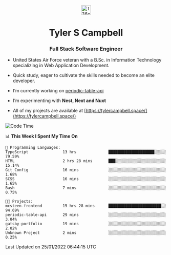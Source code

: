 <p align="center">
<a href="https://www.linkedin.com/in/t36campbell" target="blank"><img align="center" src="https://ik.imagekit.io/t36campbell/Portfolio/linkedin.png.original_m8bbGgPh6.png" alt="t36campbell" height="30" width="30" /></a>
</p>
<h1 align="center">Tyler S Campbell</h1>
<h3 align="center">Full Stack Software Engineer</h3>

* United States Air Force veteran with a B.Sc. in Information Technology specializing in Web Application Development. 

* Quick study, eager to cultivate the skills needed to become an elite developer.

* I’m currently working on [periodic-table-api](https://github.com/t36campbell/periodic-table-api)

* I’m experimenting with **Nest, Next and Nuxt**

* All of my projects are available at [https://tylercampbell.space/](https://tylercampbell.space/)

<!--START_SECTION:waka-->
![Code Time](http://img.shields.io/badge/Code%20Time-1%2C358%20hrs%2016%20mins-blue)

📊 **This Week I Spent My Time On** 

```text
💬 Programming Languages: 
TypeScript               13 hrs              ████████████████████░░░░░   79.59% 
HTML                     2 hrs 28 mins       ███░░░░░░░░░░░░░░░░░░░░░░   15.14% 
Git Config               16 mins             ░░░░░░░░░░░░░░░░░░░░░░░░░   1.68% 
SCSS                     16 mins             ░░░░░░░░░░░░░░░░░░░░░░░░░   1.65% 
Bash                     7 mins              ░░░░░░░░░░░░░░░░░░░░░░░░░   0.75%

🐱‍💻 Projects: 
mcsteen-frontend         15 hrs 28 mins      ███████████████████████░░   94.69% 
periodic-table-api       29 mins             ░░░░░░░░░░░░░░░░░░░░░░░░░   3.04% 
gatsby-portfolio         19 mins             ░░░░░░░░░░░░░░░░░░░░░░░░░   2.02% 
Unknown Project          2 mins              ░░░░░░░░░░░░░░░░░░░░░░░░░   0.25%

```


 Last Updated on 25/01/2022 06:44:15 UTC
<!--END_SECTION:waka-->
